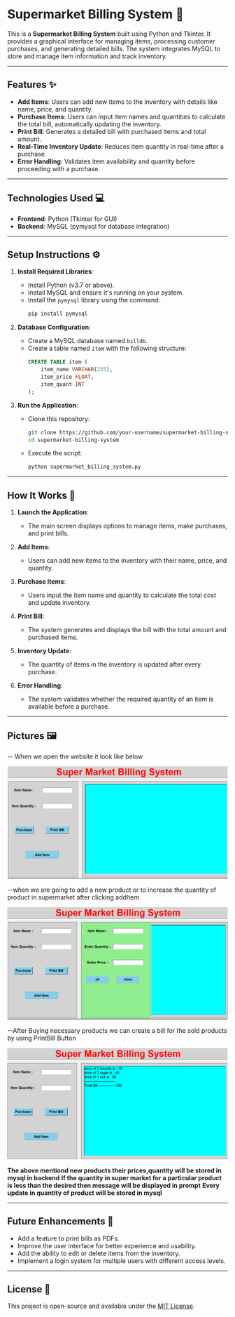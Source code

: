 # Supermarket Billing System 🛒

This is a **Supermarket Billing System** built using Python and Tkinter. It provides a graphical interface for managing items, processing customer purchases, and generating detailed bills. The system integrates MySQL to store and manage item information and track inventory.

---

## Features ✨

- **Add Items**: Users can add new items to the inventory with details like name, price, and quantity.
- **Purchase Items**: Users can input item names and quantities to calculate the total bill, automatically updating the inventory.
- **Print Bill**: Generates a detailed bill with purchased items and total amount.
- **Real-Time Inventory Update**: Reduces item quantity in real-time after a purchase.
- **Error Handling**: Validates item availability and quantity before proceeding with a purchase.

---

## Technologies Used 💻

- **Frontend**: Python (Tkinter for GUI)
- **Backend**: MySQL (pymysql for database integration)

---

## Setup Instructions ⚙️

1. **Install Required Libraries**:
   - Install Python (v3.7 or above).
   - Install MySQL and ensure it's running on your system.
   - Install the `pymysql` library using the command:
     ```bash
     pip install pymysql
     ```

2. **Database Configuration**:
   - Create a MySQL database named `billdb`.
   - Create a table named `item` with the following structure:
     ```sql
     CREATE TABLE item (
         item_name VARCHAR(255),
         item_price FLOAT,
         item_quant INT
     );
     ```

3. **Run the Application**:
   - Clone this repository:
     ```bash
     git clone https://github.com/your-username/supermarket-billing-system.git
     cd supermarket-billing-system
     ```
   - Execute the script:
     ```bash
     python supermarket_billing_system.py
     ```

---

## How It Works 🔧

1. **Launch the Application**:
   - The main screen displays options to manage items, make purchases, and print bills.

2. **Add Items**:
   - Users can add new items to the inventory with their name, price, and quantity.

3. **Purchase Items**:
   - Users input the item name and quantity to calculate the total cost and update inventory.

4. **Print Bill**:
   - The system generates and displays the bill with the total amount and purchased items.

5. **Inventory Update**:
   - The quantity of items in the inventory is updated after every purchase.

6. **Error Handling**:
   - The system validates whether the required quantity of an item is available before a purchase.

---

## Pictures 🖼️

-- When we open the website it look like below

![image alt](https://github.com/bhuvaneswarreddy123/Super-Market-Billing-System/blob/04025d8af40437272bfee119696950c9fae8e862/images/HomePage.png)

--when we are going to add a new product or to increase the quantity of product in supermarket after clicking addItem

![image alt](https://github.com/bhuvaneswarreddy123/Super-Market-Billing-System/blob/04025d8af40437272bfee119696950c9fae8e862/images/AddItem.png)

--After Buying necessary products we can create a bill for the sold products by using PrintBill Button

![image alt](https://github.com/bhuvaneswarreddy123/Super-Market-Billing-System/blob/04025d8af40437272bfee119696950c9fae8e862/images/bill.png)

**The above mentiond new products their prices,quantity will be stored in mysql in backend**
**If the quantity in super market for a particular product is less than the desired then message will be displayed in prompt**
**Every update in quantity of product will be stored in mysql**


---

## Future Enhancements 🚀

- Add a feature to print bills as PDFs.
- Improve the user interface for better experience and usability.
- Add the ability to edit or delete items from the inventory.
- Implement a login system for multiple users with different access levels.

---

## License 📜

This project is open-source and available under the [MIT License](LICENSE).
